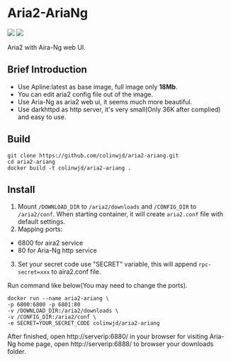 # Aria2-AriaNg
[![](https://images.microbadger.com/badges/version/colinwjd/aria2-ariang.svg)](https://microbadger.com/images/colinwjd/aria2-ariang "Get your own version badge on microbadger.com")
[![](https://images.microbadger.com/badges/image/colinwjd/aria2-ariang.svg)](https://microbadger.com/images/colinwjd/aria2-ariang "Get your own image badge on microbadger.com")

Aria2 with Aira-Ng web UI.

## Brief Introduction
* Use Apline:latest as base image, full image only **18Mb**.
* You can edit aria2 config file out of the image.
* Use Aria-Ng as aria2 web ui, it seems much more beautiful.
* Use darkhttpd as http server, it's very small(Only 36K after complied) and easy to use.

## Build
```
git clone https://github.com/colinwjd/aria2-ariang.git
cd aria2-ariang
docker build -t colinwjd/aria2-ariang .
```

## Install
1. Mount `/DOWNLOAD_DIR` to `/aria2/downloads` and `/CONFIG_DIR` to `/aria2/conf`. When starting container, it will create  `aria2.conf` file with default settings.
2. Mapping ports:
  * 6800 for aira2 service
  * 80 for Aria-Ng http service
3. Set your secret code use "SECRET" variable, this will append `rpc-secret=xxx` to aira2.conf file.

Run command like below(You may need to change the ports).
```
docker run --name aria2-ariang \
-p 6800:6800 -p 6801:80
-v /DOWNLOAD_DIR:/aria2/downloads \
-v /CONFIG_DIR:/aria2/conf \
-e SECRET=YOUR_SECRET_CODE colinwjd/aria2-ariang
```
After finished, open http://serverip:6880/ in your browser for visiting Aria-Ng home page, open http://serverip:6888/ to browser your downloads folder.
